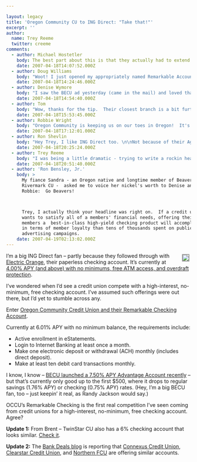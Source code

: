 ```yaml
---

layout: legacy
title: 'Oregon Community CU to ING Direct: "Take that!"'
excerpt: ''
author:
  name: Trey Reeme
  twitter: creeme
comments:
  - author: Michael Hostetler
    body: The best part about this is that they actually had to extend the hours to handle the demand.
    date: 2007-04-18T14:07:52.000Z
  - author: Doug Williams
    body: "Woot! I just opened my appropriately named Remarkable Account.  \n\nBye-bye NYC ATM fees (although the POS/Signature debit transaction requirements should help offset that for the CU).\n\nIncredibly spartan website aside, their online products and customer service have allowed me to keep them as my primary financial institution no matter where I've lived.\n\nBravo!"
    date: 2007-04-18T14:24:46.000Z
  - author: Denise Wymore
    body: "I saw the BECU ad yesterday (came in the mail) and loved that, in my opinion, it is merely promoting thrift. \n\nOregon's checking promotes the good ol' days of credit union checking -- paying more than decent dividends because we CAN! and we SHOULD!\n\nGo Ducks!!"
    date: 2007-04-18T14:54:40.000Z
  - author: Tom
    body: "Wow, thanks for the tip.  Their closest branch is a bit further from me than I'd like, but with free ATMs this just might be worth it for me!"
    date: 2007-04-18T15:53:45.000Z
  - author: Robbie Wright
    body: "Oregon Community is keeping us on our toes in Oregon!  It's great to see a CU do an account like this.\r\n\r\nAnd Denise, you're wrong...\r\n\r\nGo Beavs."
    date: 2007-04-18T17:12:01.000Z
  - author: Ron Shevlin
    body: "Hey Trey, I like ING Direct too. \n\nNot because of their Agent Orange checking account (or whatever they call it), but because they came into the US and said to the rest of the industry... well, I can't repeat that here, cuz I bet you want to keep this a family friendly site.\n\nThey showed the industry that the key to success was a FOCUSED strategy, and didn't try to BS consumers w/ this \"we're an integrated, full service FS firm\" charade that so many big banks put on.\n\nSo when I read the title of this post, I couldn't help but think you are so far off base with the  \"take that!\" remark. \n\nOregon CCU's foray into this is SO far behind the times (have you heard of Emigrant, Wamu, Citi, and the other OL high-yield providers?) that I can NOT imagine ING Direct feeling even the slightest tremor from this announcement.\n\nOf course, if you were being sarcastic with the \"take that!\" comment, then sorry for not picking up on that. "
    date: 2007-04-18T20:25:24.000Z
  - author: Trey Reeme
    body: "I was being a little dramatic - trying to write a rockin headline.  \n\nThat said, for this credit union's members and those eligible to join, I think it's quite competitive.  \n\nDoes it have ING Direct shaking in their boots?  It isn't even on their radar and shouldn't be - unless it catches on with many many more local FIs. \n\nThe other providers that you mention (Emigrant, etc.) might have competitive _high yield savings_ offerings, but they aren't doing it in checking like ING Direct is with Electric Orange - I'm talking a no minimum balance high-yield checking account.  As \"this post\":http://bankdeals.blogspot.com/2007/03/best-checking-accounts-online-high.html points out, such accounts are popping up at the local level for banks and CUs - with most being no-national-brand institutions.  Very much on the fringe still...\n\nSo I do believe it's ahead of the times.  Call it a case of the \"over dramatic\" headline.  "
    date: 2007-04-18T20:51:40.000Z
  - author: 'Ron Bensley, Jr.'
    body: >
      My fiance Sandra - an Oregon native and longtime member of Beaverton's
      Rivermark CU -  asked me to voice her nickel's worth to Denise and
      Robbie:  Go Beavers!



      Trey, I actually think your headline was right on.  If a credit union truly
      wants to satisfy all of a members' financial needs, offering their active
      members a  best-in-class high-yield checking product will accomplish more
      in terms of member loyalty than tens of thousands spent on publicity and
      advertising campaigns.
    date: 2007-04-19T02:13:02.000Z
---
```


<p><a href="https://www.oregoncommunitycu.org"><img src="/images/legacy/occu.gif" style="float:right; border: 2px solid #999999; margin: 4px;" /></a>I&#8217;m a big <span class="caps">ING</span> Direct fan &#8211; partly because they followed through with <a href="http://opensourcecu.com/articles/2006/11/30/electric-orange-rolls-out-to-targeted-ing-direct-customers">Electric Orange</a>, their paperless checking account.  It&#8217;s currently at <a href="http://home.ingdirect.com/products/products.asp?s=ElectricOrange">4.00% <span class="caps">APY</span> (and above) with no minimums, free <span class="caps">ATM</span> access, and overdraft protection</a>.</p>
<p>I&#8217;ve wondered when I&#8217;d see a credit union compete with a high-interest, no-minimum, free checking account.  I&#8217;ve assumed such offerings were out there, but I&#8217;d yet to stumble across any.</p>
<p>Enter <a href="https://www.oregoncommunitycu.org/">Oregon Community Credit Union and their Remarkable Checking Account</a>.</p>
<p>Currently at 6.01% <span class="caps">APY</span> with no minimum balance, the requirements include:</p>
<ul>
<li>Active enrollment in eStatements.</li>
<li>Login to Internet Banking at least once a month.</li>
<li>Make one electronic deposit or withdrawal (ACH) monthly (includes direct deposit).</li>
<li>Make at least ten debit card transactions monthly.</li>
</ul>
<p>I know, I know &#8211; <a href="http://www.becu.org/default.asp?pid=ratetables#checksave"><span class="caps">BECU</span> launched a 7.50% <span class="caps">APY</span> Advantage Account recently</a> &#8211; but that&#8217;s currently only good up to the first $500, where it drops to regular savings (1.76% <span class="caps">APY</span>) or checking (0.75% <span class="caps">APY</span>) rates.  (Hey, I&#8217;m a big <span class="caps">BECU</span> fan, too &#8211; just keepin&#8217; it real, as Randy Jackson would say.)</p>
<p><span class="caps">OCCU</span>&#8217;s Remarkable Checking is the first real competition I&#8217;ve seen coming from credit unions for a high-interest, no-minimum, free checking account.  Agree?</p>
<p><strong>Update 1:</strong> From Brent &#8211; TwinStar CU also has a 6% checking account that looks similar. <a href="https://www.twinstarcu.com/specials/accelerator.php">Check it</a>.</p>
<p><strong>Update 2:</strong> The <a href="http://bankdeals.blogspot.com/2007/03/best-checking-accounts-online-high.html">Bank Deals blog</a> is reporting that <a href="http://www.connexuscu.org/asp/products/product_5_3.asp">Connexus Credit Union</a>, <a href="http://www.clearstarfcu.com/products/checking_accounts.html">Clearstar Credit Union</a>, and <a href="http://www.northernfcu.com/ebranch/cu.html?pageid=106">Northern <span class="caps">FCU</span></a> are offering similar accounts.</p>